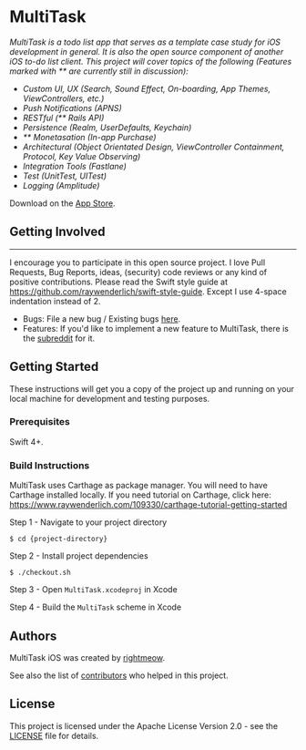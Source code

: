# MultiTask

_MultiTask is a todo list app that serves as a template case study for iOS development in general. It is also the open source component of another iOS to-do list client. This project will cover topics of the following (Features marked with ** are currently still in discussion):_
- _Custom UI, UX (Search, Sound Effect, On-boarding, App Themes, ViewControllers, etc.)_
- _Push Notifications (APNS)_
- _RESTful (** Rails API)_
- _Persistence (Realm, UserDefaults, Keychain)_
- _** Monetasation (In-app Purchase)_
- _Architectural (Object Orientated Design, ViewController Containment, Protocol, Key Value Observing)_
- _Integration Tools (Fastlane)_
- _Test (UnitTest, UITest)_
- _Logging (Amplitude)_

Download on the [App Store](https://itunes.apple.com/us/app/multitask/id1271187729?ls=1&mt=8).

## Getting Involved
----------------

I encourage you to participate in this open source project. I love Pull Requests, Bug Reports, ideas, (security) code reviews or any kind of positive contributions. Please read the Swift style guide at https://github.com/raywenderlich/swift-style-guide. Except I use 4-space indentation instead of 2.
- Bugs: File a new bug / Existing bugs [here](https://trello.com/b/8fgpP9ZL).
- Features: If you'd like to implement a new feature to MultiTask, there is the [subreddit](https://www.reddit.com/r/StarfishApp/) for it.

## Getting Started

These instructions will get you a copy of the project up and running on your local machine for development and testing purposes.

### Prerequisites

Swift 4+.

### Build Instructions

MultiTask uses Carthage as package manager. You will need to have Carthage installed locally. If you need tutorial on Carthage, click here: https://www.raywenderlich.com/109330/carthage-tutorial-getting-started

Step 1 - Navigate to your project directory

``$ cd {project-directory}``

Step 2 - Install project dependencies

``$ ./checkout.sh``

Step 3 - Open ``MultiTask.xcodeproj`` in Xcode

Step 4 - Build the ``MultiTask`` scheme in Xcode

## Authors

MultiTask iOS was created by [rightmeow](https://github.com/jinhedev/).

See also the list of [contributors](CREDITS.md) who helped in this project.

## License

This project is licensed under the Apache License Version 2.0 - see the [LICENSE](LICENSE.md) file for details.
